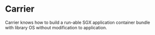 # Carrier

Carrier knows how to build a run-able SGX application container bundle with library OS without modification to application. 
